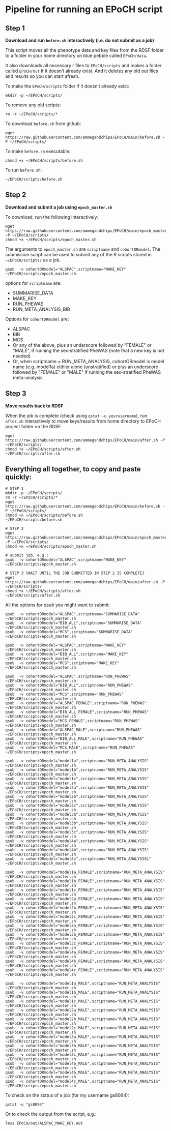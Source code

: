 # Pipeline for running an EPoCH script

## Step 1

**Download and run `before.sh` interactively (i.e. do not submit as a job)**

This script moves all the phenotype data and key files from the RDSF folder to a folder in your home directory on blue pebble called `EPoCH/data`.

It also downloads all necessary r files to `EPoCH/scripts` and makes a folder called `EPoCH/out` if it doesn’t already exist. And it deletes any old out files and results so you can start afresh.

To make the `EPoCH/scripts` folder if it doesn’t already exist:

```
mkdir -p ~/EPoCH/scripts/
```

To remove any old scripts:

```
rm -r ~/EPoCH/scripts/*
```

To download `before.sh` from github:

```
wget https://raw.githubusercontent.com/ammegandchips/EPoCH/main/before.sh -P ~/EPoCH/scripts/
```

To make `before.sh` executable:

```
chmod +x ~/EPoCH/scripts/before.sh
```

To run `before.sh`:

```
~/EPoCH/scripts/before.sh
```

## Step 2

**Download and submit a job using `epoch_master.sh`**

To download, run the following interactively:

```
wget https://raw.githubusercontent.com/ammegandchips/EPoCH/main/epoch_master.sh -P ~/EPoCH/scripts/
chmod +x ~/EPoCH/scripts/epoch_master.sh
```

The arguments to `epoch_master.sh` are `scriptname` and `cohortORmodel`. The submission script can be used to submit any of the R scripts stored in `~/EPoCH/scripts/` as a job. 

```
qsub  -v cohortORmodel="ALSPAC",scriptname="MAKE_KEY" ~/EPoCH/scripts/epoch_master.sh
```

options for `scriptname` are:

  *   SUMMARISE_DATA
  *   MAKE_KEY
  *   RUN_PHEWAS
  *   RUN_META_ANALYSIS_BIB

Options for `cohortORmodel` are:

  *   ALSPAC
  *   BIB
  *   MCS
  *   Or any of the above, plus an underscore followed by "FEMALE" or "MALE", if running the sex-stratified PheWAS (note that a new key is not needed)
  *   Or, when scriptname = RUN_META_ANALYSIS, cohortORmodel is model name (e.g. model1a) eithier alone (unstratified) or plus an underscore followed by "FEMALE" or "MALE" if running the sex-stratified PheWAS meta-analysis

## Step 3

**Move results back to RDSF**

When the job is complete (check using `qstat -u yourusername`), run `after.sh` interactively to move keys/results from home directory to EPoCH project folder on the RDSF

```
wget https://raw.githubusercontent.com/ammegandchips/EPoCH/main/after.sh -P ~/EPoCH/scripts/
chmod +x ~/EPoCH/scripts/after.sh
~/EPoCH/scripts/after.sh
```

## Everything all together, to copy and paste quickly:

```
# STEP 1
mkdir -p ~/EPoCH/scripts/
rm -r ~/EPoCH/scripts/*
wget https://raw.githubusercontent.com/ammegandchips/EPoCH/main/before.sh -P ~/EPoCH/scripts/
chmod +x ~/EPoCH/scripts/before.sh
~/EPoCH/scripts/before.sh

# STEP 2
wget https://raw.githubusercontent.com/ammegandchips/EPoCH/main/epoch_master.sh -P ~/EPoCH/scripts/
chmod +x ~/EPoCH/scripts/epoch_master.sh

# submit job, e.g.:
qsub  -v cohortORmodel="ALSPAC",scriptname="MAKE_KEY" ~/EPoCH/scripts/epoch_master.sh

# STEP 3 [WAIT UNTIL THE JOB SUBMITTED IN STEP 2 IS COMPLETE]
wget https://raw.githubusercontent.com/ammegandchips/EPoCH/main/after.sh -P ~/EPoCH/scripts/
chmod +x ~/EPoCH/scripts/after.sh
~/EPoCH/scripts/after.sh
```

All the options for qsub you might want to submit:
```
qsub  -v cohortORmodel="ALSPAC",scriptname="SUMMARISE_DATA" ~/EPoCH/scripts/epoch_master.sh
qsub  -v cohortORmodel="BIB_ALL",scriptname="SUMMARISE_DATA" ~/EPoCH/scripts/epoch_master.sh
qsub  -v cohortORmodel="MCS",scriptname="SUMMARISE_DATA" ~/EPoCH/scripts/epoch_master.sh

qsub  -v cohortORmodel="ALSPAC",scriptname="MAKE_KEY" ~/EPoCH/scripts/epoch_master.sh
qsub  -v cohortORmodel="BIB_ALL",scriptname="MAKE_KEY" ~/EPoCH/scripts/epoch_master.sh
qsub  -v cohortORmodel="MCS",scriptname="MAKE_KEY" ~/EPoCH/scripts/epoch_master.sh

qsub  -v cohortORmodel="ALSPAC",scriptname="RUN_PHEWAS" ~/EPoCH/scripts/epoch_master.sh
qsub  -v cohortORmodel="BIB_ALL",scriptname="RUN_PHEWAS" ~/EPoCH/scripts/epoch_master.sh
qsub  -v cohortORmodel="MCS",scriptname="RUN_PHEWAS" ~/EPoCH/scripts/epoch_master.sh
qsub  -v cohortORmodel="ALSPAC_FEMALE",scriptname="RUN_PHEWAS" ~/EPoCH/scripts/epoch_master.sh
qsub  -v cohortORmodel="BIB_ALL_FEMALE",scriptname="RUN_PHEWAS" ~/EPoCH/scripts/epoch_master.sh
qsub  -v cohortORmodel="MCS_FEMALE",scriptname="RUN_PHEWAS" ~/EPoCH/scripts/epoch_master.sh
qsub  -v cohortORmodel="ALSPAC_MALE",scriptname="RUN_PHEWAS" ~/EPoCH/scripts/epoch_master.sh
qsub  -v cohortORmodel="BIB_ALL_MALE",scriptname="RUN_PHEWAS" ~/EPoCH/scripts/epoch_master.sh
qsub  -v cohortORmodel="MCS_MALE",scriptname="RUN_PHEWAS" ~/EPoCH/scripts/epoch_master.sh

qsub  -v cohortORmodel="model1a",scriptname="RUN_META_ANALYSIS" ~/EPoCH/scripts/epoch_master.sh
qsub  -v cohortORmodel="model1b",scriptname="RUN_META_ANALYSIS" ~/EPoCH/scripts/epoch_master.sh
qsub  -v cohortORmodel="model1c",scriptname="RUN_META_ANALYSIS" ~/EPoCH/scripts/epoch_master.sh
qsub  -v cohortORmodel="model2a",scriptname="RUN_META_ANALYSIS" ~/EPoCH/scripts/epoch_master.sh
qsub  -v cohortORmodel="model2b",scriptname="RUN_META_ANALYSIS" ~/EPoCH/scripts/epoch_master.sh
qsub  -v cohortORmodel="model2c",scriptname="RUN_META_ANALYSIS" ~/EPoCH/scripts/epoch_master.sh
qsub  -v cohortORmodel="model3a",scriptname="RUN_META_ANALYSIS" ~/EPoCH/scripts/epoch_master.sh
qsub  -v cohortORmodel="model3b",scriptname="RUN_META_ANALYSIS" ~/EPoCH/scripts/epoch_master.sh
qsub  -v cohortORmodel="model3c",scriptname="RUN_META_ANALYSIS" ~/EPoCH/scripts/epoch_master.sh
qsub  -v cohortORmodel="model4a",scriptname="RUN_META_ANALYSIS" ~/EPoCH/scripts/epoch_master.sh
qsub  -v cohortORmodel="model4b",scriptname="RUN_META_ANALYSIS" ~/EPoCH/scripts/epoch_master.sh
qsub  -v cohortORmodel="model4c",scriptname="RUN_META_ANALYSISL" ~/EPoCH/scripts/epoch_master.sh

qsub  -v cohortORmodel="model1a_FEMALE",scriptname="RUN_META_ANALYSIS" ~/EPoCH/scripts/epoch_master.sh
qsub  -v cohortORmodel="model1b_FEMALE",scriptname="RUN_META_ANALYSIS" ~/EPoCH/scripts/epoch_master.sh
qsub  -v cohortORmodel="model1c_FEMALE",scriptname="RUN_META_ANALYSIS" ~/EPoCH/scripts/epoch_master.sh
qsub  -v cohortORmodel="model2a_FEMALE",scriptname="RUN_META_ANALYSIS" ~/EPoCH/scripts/epoch_master.sh
qsub  -v cohortORmodel="model2b_FEMALE",scriptname="RUN_META_ANALYSIS" ~/EPoCH/scripts/epoch_master.sh
qsub  -v cohortORmodel="model2c_FEMALE",scriptname="RUN_META_ANALYSIS" ~/EPoCH/scripts/epoch_master.sh
qsub  -v cohortORmodel="model3a_FEMALE",scriptname="RUN_META_ANALYSIS" ~/EPoCH/scripts/epoch_master.sh
qsub  -v cohortORmodel="model3b_FEMALE",scriptname="RUN_META_ANALYSIS" ~/EPoCH/scripts/epoch_master.sh
qsub  -v cohortORmodel="model3c_FEMALE",scriptname="RUN_META_ANALYSIS" ~/EPoCH/scripts/epoch_master.sh
qsub  -v cohortORmodel="model4a_FEMALE",scriptname="RUN_META_ANALYSIS" ~/EPoCH/scripts/epoch_master.sh
qsub  -v cohortORmodel="model4b_FEMALE",scriptname="RUN_META_ANALYSIS" ~/EPoCH/scripts/epoch_master.sh
qsub  -v cohortORmodel="model4c_FEMALE",scriptname="RUN_META_ANALYSIS" ~/EPoCH/scripts/epoch_master.sh

qsub  -v cohortORmodel="model1a_MALE",scriptname="RUN_META_ANALYSIS" ~/EPoCH/scripts/epoch_master.sh
qsub  -v cohortORmodel="model1b_MALE",scriptname="RUN_META_ANALYSIS" ~/EPoCH/scripts/epoch_master.sh
qsub  -v cohortORmodel="model1c_MALE",scriptname="RUN_META_ANALYSIS" ~/EPoCH/scripts/epoch_master.sh
qsub  -v cohortORmodel="model2a_MALE",scriptname="RUN_META_ANALYSIS" ~/EPoCH/scripts/epoch_master.sh
qsub  -v cohortORmodel="model2b_MALE",scriptname="RUN_META_ANALYSIS" ~/EPoCH/scripts/epoch_master.sh
qsub  -v cohortORmodel="model2c_MALE",scriptname="RUN_META_ANALYSIS" ~/EPoCH/scripts/epoch_master.sh
qsub  -v cohortORmodel="model3a_MALE",scriptname="RUN_META_ANALYSIS" ~/EPoCH/scripts/epoch_master.sh
qsub  -v cohortORmodel="model3b_MALE",scriptname="RUN_META_ANALYSIS" ~/EPoCH/scripts/epoch_master.sh
qsub  -v cohortORmodel="model3c_MALE",scriptname="RUN_META_ANALYSIS" ~/EPoCH/scripts/epoch_master.sh
qsub  -v cohortORmodel="model4a_MALE",scriptname="RUN_META_ANALYSIS" ~/EPoCH/scripts/epoch_master.sh
qsub  -v cohortORmodel="model4b_MALE",scriptname="RUN_META_ANALYSIS" ~/EPoCH/scripts/epoch_master.sh
qsub  -v cohortORmodel="model4c_MALE",scriptname="RUN_META_ANALYSIS" ~/EPoCH/scripts/epoch_master.sh

```
To check on the status of a job (for my username gs8094):
```
qstat -u "gs8094"
```
Or to check the output from the script, e.g.:
```
less EPoCH/out/ALSPAC_MAKE_KEY.out
```
